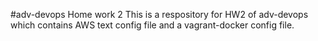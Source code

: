 #adv-devops Home work 2
This is a respository for HW2 of adv-devops which contains AWS text config file and a vagrant-docker config file.
